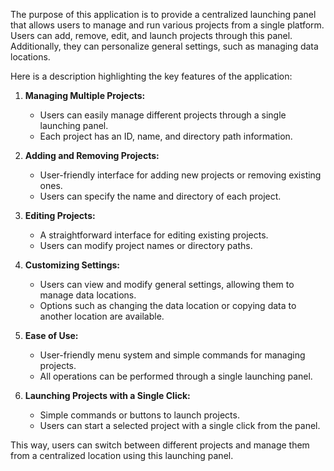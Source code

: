 The purpose of this application is to provide a centralized launching panel that allows users to manage and run various projects from a single platform. Users can add, remove, edit, and launch projects through this panel. Additionally, they can personalize general settings, such as managing data locations.

Here is a description highlighting the key features of the application:

1. **Managing Multiple Projects:**
    
    - Users can easily manage different projects through a single launching panel.
    - Each project has an ID, name, and directory path information.
2. **Adding and Removing Projects:**
    
    - User-friendly interface for adding new projects or removing existing ones.
    - Users can specify the name and directory of each project.
3. **Editing Projects:**
    
    - A straightforward interface for editing existing projects.
    - Users can modify project names or directory paths.
4. **Customizing Settings:**
    
    - Users can view and modify general settings, allowing them to manage data locations.
    - Options such as changing the data location or copying data to another location are available.
5. **Ease of Use:**
    
    - User-friendly menu system and simple commands for managing projects.
    - All operations can be performed through a single launching panel.
6. **Launching Projects with a Single Click:**
    
    - Simple commands or buttons to launch projects.
    - Users can start a selected project with a single click from the panel.

This way, users can switch between different projects and manage them from a centralized location using this launching panel.
